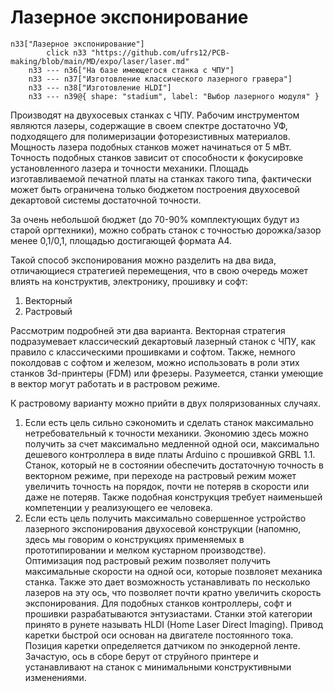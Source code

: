 # Лазерное экспонирование

```mermaid
n33["Лазерное экспонирование"]
		click n33 "https://github.com/ufrs12/PCB-making/blob/main/MD/expo/laser/laser.md"
	n33 --- n36["На базе имеющегося станка с ЧПУ"]
	n33 --- n37["Изготовление классического лазерного гравера"]
	n33 --- n38["Изготовление HLDI"]
	n33 --- n39@{ shape: "stadium", label: "Выбор лазерного модуля" }
```

Производят на двухосевых станках с ЧПУ. Рабочим инструментом являются лазеры, содержащие в своем спектре достаточно УФ, подходящего для полимеризации фоторезистивных материалов. Мощность лазера подобных станков может начинаться от 5 мВт. Точность подобных станков зависит от способности к фокусировке установленного лазера и точности механики. Площадь изготавливаемой печатной платы на станках такого типа, фактически может быть ограничена только бюджетом построения двухосевой декартовой системы достаточной точности.
  
За очень небольшой бюджет (до 70-90% комплектующих будут из старой оргтехники), можно собрать станок с точностью дорожка/зазор менее 0,1/0,1, площадью достигающей формата A4. 
  
Такой способ экспонирования можно разделить на два вида, отличающиеся стратегией перемещения, что в свою очередь может влиять на конструктив, электронику, прошивку и софт:
1. Векторный
2. Растровый
  
Рассмотрим подробней эти два варианта. Векторная стратегия подразумевает классический декартовый лазерный станок с ЧПУ, как правило с классическими прошивками и софтом. Также, немного поколдовав с софтом и железом, можно использовать в роли этих станков 3d-принтеры (FDM) или фрезеры. Разумеется, станки умеющие в вектор могут работать и в растровом режиме.
  
К растровому варианту можно прийти в двух поляризованных случаях.
1. Если есть цель сильно сэкономить и сделать станок максимально нетребовательный к точности механики. Экономию здесь можно получить за счет максимально медленной одной оси, максимально дешевого контроллера в виде платы Arduino с прошивкой GRBL 1.1. Станок, который не в состоянии обеспечить достаточную точность в векторном режиме, при переходе на растровый режим может увеличить точность на порядок, почти не потеряв в скорости или даже не потеряв. Также подобная конструкция требует наименьшей компетенции у реализующего ее человека.
2. Если есть цель получить максимально совершенное устройство лазерного экспонирования двухосевой конструкции (напомню, здесь мы говорим о конструкциях применяемых в прототипировании и мелком кустарном производстве). Оптимизация под растровый режим позволяет получить максимальные скорости на одной оси, которые позвлояет механика станка. Также это дает возможность устанавливать по несколько лазеров на эту ось, что позволяет почти кратно увеличить скорость экспонирования. Для подобных станков контроллеры, софт и прошивки разрабатываются энтузиастами. Станки этой категории принято в рунете называть HLDI (Home Laser Direct Imaging). Привод каретки быстрой оси основан на двигателе постоянного тока. Позиция каретки определяется датчиком по энкодерной ленте. Зачастую, ось в сборе берут от струйного принтере и устанавливают на станок с минимальными конструктивными изменениями.
